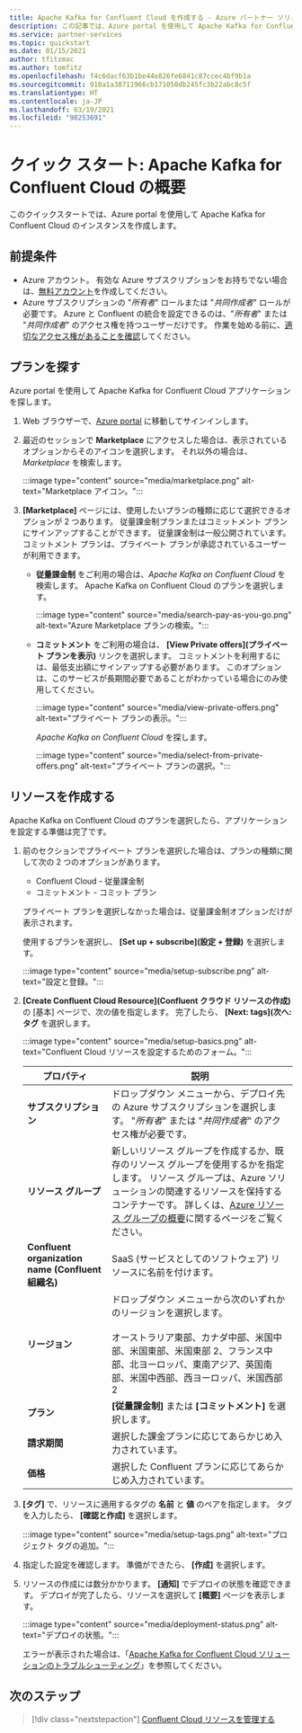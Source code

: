 ```yaml
---
title: Apache Kafka for Confluent Cloud を作成する - Azure パートナー ソリューション
description: この記事では、Azure portal を使用して Apache Kafka for Confluent Cloud のインスタンスを作成する方法について説明します。
ms.service: partner-services
ms.topic: quickstart
ms.date: 01/15/2021
author: tfitzmac
ms.author: tomfitz
ms.openlocfilehash: f4c6dacf63b1be44e826fe6841c87ccec4bf9b1a
ms.sourcegitcommit: 910a1a38711966cb171050db245fc3b22abc8c5f
ms.translationtype: HT
ms.contentlocale: ja-JP
ms.lasthandoff: 03/19/2021
ms.locfileid: "98253691"
---
```

# <a name="quickstart-get-started-with-apache-kafka-for-confluent-cloud"></a>クイック スタート: Apache Kafka for Confluent Cloud の概要

このクイックスタートでは、Azure portal を使用して Apache Kafka for Confluent Cloud のインスタンスを作成します。

## <a name="prerequisites"></a>前提条件

- Azure アカウント。 有効な Azure サブスクリプションをお持ちでない場合は、[無料アカウント](https://azure.microsoft.com/free/)を作成してください。
- Azure サブスクリプションの "_所有者_" ロールまたは "_共同作成者_" ロールが必要です。 Azure と Confluent の統合を設定できるのは、"_所有者_" または "_共同作成者_" のアクセス権を持つユーザーだけです。 作業を始める前に、[適切なアクセス権があることを確認](../../role-based-access-control/check-access.md)してください。

## <a name="find-offer"></a>プランを探す

Azure portal を使用して Apache Kafka for Confluent Cloud アプリケーションを探します。

1. Web ブラウザーで、[Azure portal](https://portal.azure.com/) に移動してサインインします。

1. 最近のセッションで **Marketplace** にアクセスした場合は、表示されているオプションからそのアイコンを選択します。 それ以外の場合は、_Marketplace_ を検索します。

    :::image type="content" source="media/marketplace.png" alt-text="Marketplace アイコン。":::

1. **[Marketplace]** ページには、使用したいプランの種類に応じて選択できるオプションが 2 つあります。 従量課金制プランまたはコミットメント プランにサインアップすることができます。 従量課金制は一般公開されています。 コミットメント プランは、プライベート プランが承認されているユーザーが利用できます。

   - **従量課金制** をご利用の場合は、_Apache Kafka on Confluent Cloud_ を検索します。 Apache Kafka on Confluent Cloud のプランを選択します。

     :::image type="content" source="media/search-pay-as-you-go.png" alt-text="Azure Marketplace プランの検索。":::

   - **コミットメント** をご利用の場合は、 **[View Private offers]\(プライベート プランを表示\)** リンクを選択します。 コミットメントを利用するには、最低支出額にサインアップする必要があります。 このオプションは、このサービスが長期間必要であることがわかっている場合にのみ使用してください。

     :::image type="content" source="media/view-private-offers.png" alt-text="プライベート プランの表示。":::

     _Apache Kafka on Confluent Cloud_ を探します。

     :::image type="content" source="media/select-from-private-offers.png" alt-text="プライベート プランの選択。":::

## <a name="create-resource"></a>リソースを作成する

Apache Kafka on Confluent Cloud のプランを選択したら、アプリケーションを設定する準備は完了です。

1. 前のセクションでプライベート プランを選択した場合は、プランの種類に関して次の 2 つのオプションがあります。

    - Confluent Cloud - 従量課金制
    - コミットメント - コミット プラン

   プライベート プランを選択しなかった場合は、従量課金制オプションだけが表示されます。

   使用するプランを選択し、 **[Set up + subscribe]\(設定 + 登録\)** を選択します。

    :::image type="content" source="media/setup-subscribe.png" alt-text="設定と登録。":::

1. **[Create Confluent Cloud Resource]\(Confluent クラウド リソースの作成\)** の [基本] ページで、次の値を指定します。 完了したら、 **[Next: tags]\(次へ: タグ** を選択します。

    :::image type="content" source="media/setup-basics.png" alt-text="Confluent Cloud リソースを設定するためのフォーム。":::

    | プロパティ | 説明 |
    | ---- | ---- |
    | **サブスクリプション** | ドロップダウン メニューから、デプロイ先の Azure サブスクリプションを選択します。 "_所有者_" または "_共同作成者_" のアクセス権が必要です。 |
    | **リソース グループ** | 新しいリソース グループを作成するか、既存のリソース グループを使用するかを指定します。 リソース グループは、Azure ソリューションの関連するリソースを保持するコンテナーです。 詳しくは、[Azure リソース グループの概要](../../azure-resource-manager/management/overview.md)に関するページをご覧ください。 |
    | **Confluent organization name (Confluent 組織名)** | SaaS (サービスとしてのソフトウェア) リソースに名前を付けます。 |
    | **リージョン** | ドロップダウン メニューから次のいずれかのリージョンを選択します。 <br/><br/> オーストラリア東部、カナダ中部、米国中部、米国東部、米国東部 2、フランス中部、北ヨーロッパ、東南アジア、英国南部、米国中西部、西ヨーロッパ、米国西部 2 |
    | **プラン** | **[従量課金制]** または **[コミットメント]** を選択します。 |
    | **請求期間** | 選択した課金プランに応じてあらかじめ入力されています。 |
    | **価格** | 選択した Confluent プランに応じてあらかじめ入力されています。 |

1. **[タグ]** で、リソースに適用するタグの **名前** と **値** のペアを指定します。 タグを入力したら、 **[確認と作成]** を選択します。

    :::image type="content" source="media/setup-tags.png" alt-text="プロジェクト タグの追加。":::

1. 指定した設定を確認します。 準備ができたら、 **[作成]** を選択します。

1. リソースの作成には数分かかります。 **[通知]** でデプロイの状態を確認できます。 デプロイが完了したら、リソースを選択して **[概要]** ページを表示します。

    :::image type="content" source="media/deployment-status.png" alt-text="デプロイの状態。":::

   エラーが表示された場合は、「[Apache Kafka for Confluent Cloud ソリューションのトラブルシューティング](troubleshoot.md)」を参照してください。

## <a name="next-steps"></a>次のステップ

> [!div class="nextstepaction"]
> [Confluent Cloud リソースを管理する](manage.md)
